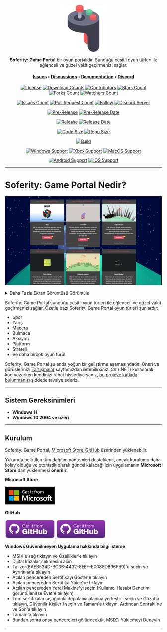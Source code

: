 <div align="center">
  <img height=150 src=".images/Logo.png" />
</div>

<p align="center">
  <span><b>Soferity: Game Portal</b> bir oyun portalıdır. Sunduğu çeşitli oyun türleri ile eğlenceli ve güzel vakit geçirmenizi sağlar.</span>
</p>

<h4 align="center">
  <span><a href="https://github.com/Soferity/GamePortal/issues">Issues</a></span>
  •
  <span><a href="https://github.com/Soferity/GamePortal/discussions">Discussions</a></span>
  •
  <span><a href="https://github.com/Soferity/GamePortal/wiki">Documentation</a></span>
  •
  <span><a href="https://discord.gg/nxG977byXb">Discord</a></span>
</h4>

<div align="center">

  [![License](https://img.shields.io/github/license/Soferity/GamePortal.svg?style=for-the-badge)](https://github.com/Soferity/GamePortal/blob/develop/LICENSE)
  [![Download Counts](https://img.shields.io/github/downloads/Soferity/GamePortal/total.svg?style=for-the-badge)](https://github.com/Soferity/GamePortal/releases)
  [![Contributors](https://img.shields.io/github/contributors/Soferity/GamePortal?style=for-the-badge)](https://github.com/Soferity/GamePortal/graphs/contributors)
  [![Stars Count](https://img.shields.io/github/stars/Soferity/GamePortal.svg?style=for-the-badge)](https://github.com/Soferity/GamePortal/stargazers)
  [![Forks Count](https://img.shields.io/github/forks/Soferity/GamePortal.svg?style=for-the-badge)](https://github.com/Soferity/GamePortal/network/members)
  [![Watchers Count](https://img.shields.io/github/watchers/Soferity/GamePortal.svg?style=for-the-badge)](https://github.com/Soferity/GamePortal/watchers)

  [![Issues Count](https://img.shields.io/github/issues/Soferity/GamePortal.svg?style=for-the-badge)](https://github.com/Soferity/GamePortal/issues)
  [![Pull Request Count](https://img.shields.io/github/issues-pr/Soferity/GamePortal.svg?style=for-the-badge)](https://github.com/Soferity/GamePortal/pulls)
  [![Follow](https://img.shields.io/github/followers/Soferity.svg?style=for-the-badge&label=Follow)](https://github.com/Taiizor)
  [![Discord Server](https://img.shields.io/discord/932386235538878534?label=Discord&style=for-the-badge)](https://discord.gg/nxG977byXb)

  [![Pre-Release](https://img.shields.io/github/v/release/Soferity/GamePortal?include_prereleases&label=Pre-Release&style=for-the-badge)](https://github.com/Soferity/GamePortal/releases/latest)
  [![Pre-Release Date](https://img.shields.io/github/release-date-pre/Soferity/GamePortal?label=Pre-Release%20Date&style=for-the-badge)](https://github.com/Soferity/GamePortal/releases/latest)

  [![Release](https://img.shields.io/github/v/release/Soferity/GamePortal?style=for-the-badge)](https://github.com/Soferity/GamePortal/releases/latest)
  [![Release Date](https://img.shields.io/github/release-date/Soferity/GamePortal?style=for-the-badge)](https://github.com/Soferity/GamePortal/releases/latest)

  [![Code Size](https://img.shields.io/github/languages/code-size/Soferity/GamePortal?style=for-the-badge)](https://github.com/Soferity/GamePortal/archive/refs/heads/develop.zip)
  [![Repo Size](https://img.shields.io/github/repo-size/Soferity/GamePortal?style=for-the-badge)](https://github.com/Soferity/GamePortal/archive/refs/heads/develop.zip)

  [![Build](https://img.shields.io/visual-studio-app-center/builds/Soferity/GamePortal-Windows/develop/d2b0955197957ea68a10db87b87f1892063258b9?style=for-the-badge)](https://github.com/Soferity/GamePortal)

  [![Windows Support](https://img.shields.io/badge/Windows-0078D6?style=for-the-badge&logo=windows&logoColor=white)](https://www.microsoft.com/store/apps/9P1JZMGT34M2)
  [![Xbox Support](https://img.shields.io/badge/Xbox-107C10?style=for-the-badge&logo=xbox&logoColor=white)](https://www.microsoft.com/store/apps/9P1JZMGT34M2)
  [![MacOS Support](https://img.shields.io/badge/MACOS-adb8c5?style=for-the-badge&logo=macos&logoColor=white)](https://github.com/Soferity/GamePortal/releases/latest)

  <!--[![Ubuntu Support](https://img.shields.io/badge/Ubuntu-E95420?style=for-the-badge&logo=ubuntu&logoColor=white)](https://github.com/Soferity/GamePortal/releases/latest)
  [![Arch Linux Support](https://img.shields.io/badge/Arch_Linux-1793D1?style=for-the-badge&logo=arch-linux&logoColor=white)](https://github.com/Soferity/GamePortal/releases/latest)-->
  
  [![Android Support](https://img.shields.io/badge/Android-32DE84?style=for-the-badge&logo=android&logoColor=white)](https://github.com/Soferity/GamePortal/releases/latest)
  [![iOS Support](https://img.shields.io/badge/iOS-A3AAAE?style=for-the-badge&logo=ios&logoColor=white)](https://github.com/Soferity/GamePortal/releases/latest)

</div>

---

# Soferity: Game Portal Nedir?

![Home](.screenshots/Home.TR.png)

<details>

  <summary>Daha Fazla Ekran Görüntüsü Görüntüle</summary>

  ![TheCube](.screenshots/TheCube.TR.png)
  ![ValorousRabbit](.screenshots/ValorousRabbit.TR.png)
  ![TowerBlock](.screenshots/TowerBlock.TR.png)
  ![SweetMemory](.screenshots/SweetMemory.TR.png)
  ![TowerOfHanoi](.screenshots/TowerOfHanoi.TR.png)
  ![TheAviator](.screenshots/TheAviator.TR.png)

</details>

Soferity: Game Portal sunduğu çeşitli oyun türleri ile eğlenceli ve güzel vakit geçirmenizi sağlar. Özetle bazı Soferity: Game Portal oyun türleri şunlardır:

-   Spor
-   Yarış
-   Macera
-   Bulmaca
-   Aksiyon
-   Platform
-   Strateji
-   Ve daha birçok oyun türü!

Soferity: Game Portal şu anda yoğun bir geliştirme aşamasındadır. Öneri ve görüşlerinizi [Tartışmalar](https://github.com/Soferity/GamePortal/discussions) sayfamızdan iletebilirsiniz. C# (.NET) kullanarak kod yazarken kendinizi rahat hissediyorsanız, [bu projeye katkıda bulunmanızı](https://github.com/Soferity/GamePortal/graphs/contributors) şiddetle tavsiye ederiz.

---

## Sistem Gereksinimleri

- **Windows 11**
- **Windows 10 2004 ve üzeri**

---

## Kurulum

Soferity: Game Portal, [Microsoft Store](https://www.microsoft.com/store/apps/9P1JZMGT34M2), [GitHub](https://github.com/Soferity/GamePortal/releases/latest) üzerinden yüklenebilir.

Yukarıda belirtilen tüm dağıtım yöntemleri desteklenir, ancak kurulumu daha kolay olduğu ve otomatik olarak güncel kalacağı için uygulamanın **Microsoft Store**'dan yüklenmesi **önerilir**.

**Microsoft Store**

<a href='https://www.microsoft.com/store/apps/9P1JZMGT34M2'>
  <img src='.images/Badges/Microsoft/English_get it from MS_864X312.png' alt='Microsoft Store' width='160'/>
</a>

<p></p>

**GitHub**

<a href='https://github.com/Soferity/GamePortal/releases/download/v1.0.8/GamePortal_1.0.8.0_x64.msix'>
  <img src='.images/Badges/GitHub/English_get it from GH_228X86.png' alt='GitHub Release' width='160'/>
</a>
<a href='https://github.com/Soferity/GamePortal/releases/download/v1.0.8/GamePortal_1.0.8.0_x86.msix'>
  <img src='.images/Badges/GitHub/English_get it from GH_228X86.png' alt='GitHub Release' width='160'/>
</a>

<p></p>

**Windows Güvenilmeyen Uygulama hakkında bilgi isterse**

* MSIX'e sağ tıklayın ve Özellikler'e tıklayın
* Dijital İmzalar sekmesini açın
* Taiizor(BAEB534D-BC36-4432-8EEF-E0088D896FB9)'u seçin ve Ayrıntılar'a tıklayın
* Açılan pencereden Sertifikayı Göster'e tıklayın
* Açılan pencereden Sertifika Yükle'ye tıklayın
* Açılan pencereden Yerel Makine'yi seçin (Kullanıcı Hesabı Denetimi görüntülenirse Evet'e tıklayın)
* Tüm sertifikaları aşağıdaki depolama alanına yerleştir'i seçin ve Gözat'a tıklayın, Güvenilir Kişiler'i seçin ve Tamam'a tıklayın. Ardından Sonraki'ne ve Son'a tıklayın
* Tamam'a tıklayın
* Bundan sonra onay pencereleri görünecektir, MSIX'i Yüklemeyi Deneyin

---